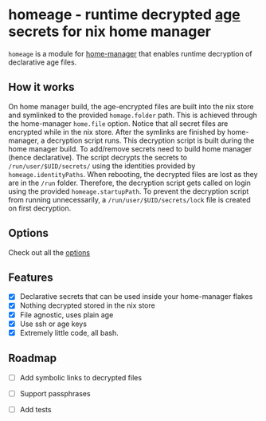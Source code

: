 # homeage - runtime decrypted [age](https://github.com/str4d/rage) secrets for nix home manager

`homeage` is a module for [home-manager](https://github.com/nix-community/home-manager) that enables runtime decryption of declarative age files.

## How it works

On home manager build, the age-encrypted files are built into the nix store and symlinked to the provided `homage.folder` path. This is achieved through the home-manager `home.file` option. Notice that all secret files are encrypted while in the nix store. After the symlinks are finished by home-manager, a decryption script runs. This decryption script is built during the home manager build. To add/remove secrets need to build home manager (hence declarative). The script decrypts the secrets to `/run/user/$UID/secrets/` using the identities provided by `homeage.identityPaths`. When rebooting, the decrypted files are lost as they are in the `/run` folder. Therefore, the decryption script gets called on login using the provided `homeage.startupPath`. To prevent the decryption script from running unnecessarily, a `/run/user/$UID/secrets/lock` file is created on first decryption.


## Options

Check out all the [options](./options.md)

## Features

- [x] Declarative secrets that can be used inside your home-manager flakes
- [x] Nothing decrypted stored in the nix store
- [x] File agnostic, uses plain age
- [x] Use ssh or age keys
- [x] Extremely little code, all bash.

## Roadmap

- [ ] Add symbolic links to decrypted files
- [ ] Support passphrases
- [ ] Add tests


